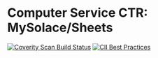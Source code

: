 Computer Service CTR: MySolace/Sheets
===

[![Coverity Scan Build Status](https://img.shields.io/coverity/scan/14474.svg)](https://scan.coverity.com/projects/mysolace-computerservicesheets)
[![CII Best Practices](https://bestpractices.coreinfrastructure.org/projects/1429/badge)](https://bestpractices.coreinfrastructure.org/projects/1429)
